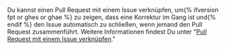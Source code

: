 Du kannst einen Pull Request mit einem Issue verknüpfen, um{% ifversion fpt or ghes or ghae %} zu zeigen, dass eine Korrektur im Gang ist und{% endif %} den Issue automatisch zu schließen, wenn jemand den Pull Request zusammenführt. Weitere Informationen findest Du unter "[Pull Request mit einem Issue verknüpfen](/github/managing-your-work-on-github/linking-a-pull-request-to-an-issue)."
